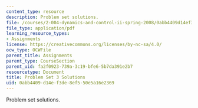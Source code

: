 ```yaml
---
content_type: resource
description: Problem set solutions.
file: /courses/2-004-dynamics-and-control-ii-spring-2008/0abb4409d14ef3de8ef550e5a16e2369_ps3soln.pdf
file_type: application/pdf
learning_resource_types:
- Assignments
license: https://creativecommons.org/licenses/by-nc-sa/4.0/
ocw_type: OCWFile
parent_title: Assignments
parent_type: CourseSection
parent_uid: fa2f0923-739a-3c19-bfe6-5b7da391e2b7
resourcetype: Document
title: Problem Set 3 Solutions
uid: 0abb4409-d14e-f3de-8ef5-50e5a16e2369
---
```

Problem set solutions.